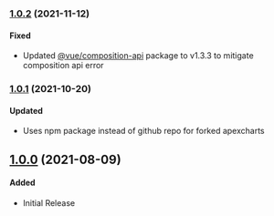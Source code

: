 ### [1.0.2](https://github.com/themeselection/materio-vuetify-vuejs-admin-template/releases/tag/v1.0.2) (2021-11-12)

#### Fixed

- Updated [@vue/composition-api](https://github.com/vuejs/composition-api) package to v1.3.3 to mitigate composition api error

### [1.0.1](https://github.com/themeselection/materio-vuetify-vuejs-admin-template/releases/tag/v1.0.1) (2021-10-20)

#### Updated

- Uses npm package instead of github repo for forked apexcharts

## [1.0.0](https://github.com/themeselection/materio-vuetify-vuejs-admin-template/releases/tag/v1.0.0) (2021-08-09)

#### Added

- Initial Release
